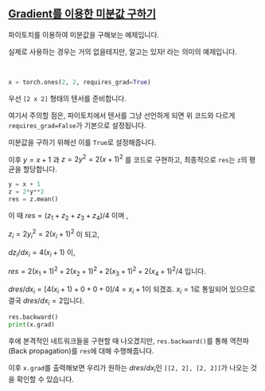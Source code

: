 
<br>

## [Gradient를 이용한 미분값 구하기](Gradient.py)

파이토치를 이용하여 미분값을 구해보는 예제입니다.

실제로 사용하는 경우는 거의 없을테지만, 알고는 있자! 라는 의미의 예제입니다.

<br>

```python
x = torch.ones(2, 2, requires_grad=True) 
```

우선 `[2 x 2]` 형태의 텐서를 준비합니다.

여기서 주의할 점은, 파이토치에서 텐서를 그냥 선언하게 되면 위 코드와 다르게 `requires_grad=False`가 기본으로 설정됩니다.

미분값을 구하기 위해선 이를 `True`로 설정해줍니다.

이후 $y = x + 1$ 과 $z = 2y^2 = 2(x+1)^2$ 를 코드로 구현하고, 최종적으로 `res`는 `z`의 평균을 할당합니다.

```python
y = x + 1
z = 2*y**2
res = z.mean()
```

이 때 $res = (z_1 + z_2 + z_3 + z_4) / 4$ 이며 ,

$z_i = 2y_i ^ 2 = 2(x_i + 1)^2$ 이 되고,

$dz_i/dx_i = 4(x_i + 1)$ 이, 

$res = {2(x_1+1)^2 + 2(x_2+1)^2 + 2(x_3+1)^2 + 2(x_4+1)^2}/4$ 입니다.

$dres/dx_i = [4(x_i+1) + 0 + 0 + 0]/4 = x_i + 1$이 되겠죠. $x_i = 1$로 통일되어 있으므로 결국 $dres/dx_i = 2$입니다.

```python
res.backward()
print(x.grad)
```

후에 본격적인 네트워크들을 구현할 때 나오겠지만, `res.backward()`를 통해 역전파(Back propagation)를 `res`에 대해 수행해줍니다.

이후 `x.grad`를 출력해보면 우리가 원하는 $dres/dx_i$인 `[[2, 2], [2, 2]]`가 나오는 것을 확인할 수 있습니다.




